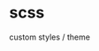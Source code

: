 <!-- this entire file is auto-generated -->

# scss

<!-- optional markdown-notes-tree directory description starts here -->

custom styles / theme

<!-- optional markdown-notes-tree directory description ends here -->
